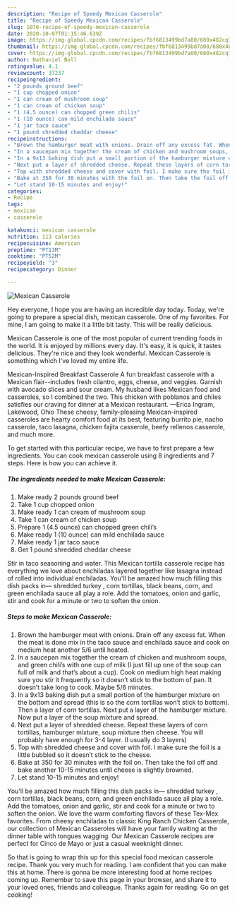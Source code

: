 ```yaml
---
description: "Recipe of Speedy Mexican Casserole"
title: "Recipe of Speedy Mexican Casserole"
slug: 1076-recipe-of-speedy-mexican-casserole
date: 2020-10-07T01:15:46.639Z
image: https://img-global.cpcdn.com/recipes/fbf6813499bd7a00/680x482cq70/mexican-casserole-recipe-main-photo.jpg
thumbnail: https://img-global.cpcdn.com/recipes/fbf6813499bd7a00/680x482cq70/mexican-casserole-recipe-main-photo.jpg
cover: https://img-global.cpcdn.com/recipes/fbf6813499bd7a00/680x482cq70/mexican-casserole-recipe-main-photo.jpg
author: Nathaniel Bell
ratingvalue: 4.1
reviewcount: 37237
recipeingredient:
- "2 pounds ground beef"
- "1 cup chopped onion"
- "1 can cream of mushroom soup"
- "1 can cream of chicken soup"
- "1 (4.5 ounce) can chopped green chilis"
- "1 (10 ounce) can mild enchilada sauce"
- "1 jar taco sauce"
- "1 pound shredded cheddar cheese"
recipeinstructions:
- "Brown the hamburger meat with onions. Drain off any excess fat. When the meat is done mix in the taco sauce and enchilada sauce and cook on medium heat another 5/6 until heated."
- "In a saucepan mix together the cream of chicken and mushroom soups, and green chili’s with one cup of milk (I just fill up one of the soup can full of milk and that’s about a cup). Cook on medium high heat making sure you stir it frequently so it doesn’t stick to the bottom of pan. It doesn’t take long to cook. Maybe 5/6 minutes."
- "In a 9x13 baking dish put a small portion of the hamburger mixture on the bottom and spread (this is so the corn tortillas won’t stick to bottom). Then a layer of corn tortillas. Next put a layer of the hamburger mixture. Now put a layer of the soup mixture and spread."
- "Next put a layer of shredded cheese. Repeat these layers of corn tortillas, hamburger mixture, soup mixture then cheese. You will probably have enough for 3-4 layer. (I usually do 3 layers)"
- "Top with shredded cheese and cover with foil. I make sure the foil is a little bubbled so it doesn’t stick to the cheese."
- "Bake at 350 for 30 minutes with the foil on. Then take the foil off and bake another 10-15 minutes until cheese is slightly browned."
- "Let stand 10-15 minutes and enjoy!"
categories:
- Recipe
tags:
- mexican
- casserole

katakunci: mexican casserole 
nutrition: 113 calories
recipecuisine: American
preptime: "PT13M"
cooktime: "PT52M"
recipeyield: "3"
recipecategory: Dinner

---
```



![Mexican Casserole](https://img-global.cpcdn.com/recipes/fbf6813499bd7a00/680x482cq70/mexican-casserole-recipe-main-photo.jpg)

Hey everyone, I hope you are having an incredible day today. Today, we're going to prepare a special dish, mexican casserole. One of my favorites. For mine, I am going to make it a little bit tasty. This will be really delicious.

Mexican Casserole is one of the most popular of current trending foods in the world. It is enjoyed by millions every day. It's easy, it is quick, it tastes delicious. They're nice and they look wonderful. Mexican Casserole is something which I've loved my entire life.

Mexican-Inspired Breakfast Casserole A fun breakfast casserole with a Mexican flair--includes fresh cilantro, eggs, cheese, and veggies. Garnish with avocado slices and sour cream. My husband likes Mexican food and casseroles, so I combined the two. This chicken with poblanos and chiles satisfies our craving for dinner at a Mexican restaurant. —Erica Ingram, Lakewood, Ohio These cheesy, family-pleasing Mexican-inspired casseroles are hearty comfort food at its best, featuring burrito pie, nacho casserole, taco lasagna, chicken fajita casserole, beefy rellenos casserole, and much more.


To get started with this particular recipe, we have to first prepare a few ingredients. You can cook mexican casserole using 8 ingredients and 7 steps. Here is how you can achieve it.

<!--inarticleads1-->

##### The ingredients needed to make Mexican Casserole:

1. Make ready 2 pounds ground beef
1. Take 1 cup chopped onion
1. Make ready 1 can cream of mushroom soup
1. Take 1 can cream of chicken soup
1. Prepare 1 (4.5 ounce) can chopped green chili’s
1. Make ready 1 (10 ounce) can mild enchilada sauce
1. Make ready 1 jar taco sauce
1. Get 1 pound shredded cheddar cheese


Stir in taco seasoning and water. This Mexican tortilla casserole recipe has everything we love about enchiladas layered together like lasagna instead of rolled into individual enchiladas. You&#39;ll be amazed how much filling this dish packs in— shredded turkey , corn tortillas, black beans, corn, and green enchilada sauce all play a role. Add the tomatoes, onion and garlic, stir and cook for a minute or two to soften the onion. 

<!--inarticleads2-->

##### Steps to make Mexican Casserole:

1. Brown the hamburger meat with onions. Drain off any excess fat. When the meat is done mix in the taco sauce and enchilada sauce and cook on medium heat another 5/6 until heated.
1. In a saucepan mix together the cream of chicken and mushroom soups, and green chili’s with one cup of milk (I just fill up one of the soup can full of milk and that’s about a cup). Cook on medium high heat making sure you stir it frequently so it doesn’t stick to the bottom of pan. It doesn’t take long to cook. Maybe 5/6 minutes.
1. In a 9x13 baking dish put a small portion of the hamburger mixture on the bottom and spread (this is so the corn tortillas won’t stick to bottom). Then a layer of corn tortillas. Next put a layer of the hamburger mixture. Now put a layer of the soup mixture and spread.
1. Next put a layer of shredded cheese. Repeat these layers of corn tortillas, hamburger mixture, soup mixture then cheese. You will probably have enough for 3-4 layer. (I usually do 3 layers)
1. Top with shredded cheese and cover with foil. I make sure the foil is a little bubbled so it doesn’t stick to the cheese.
1. Bake at 350 for 30 minutes with the foil on. Then take the foil off and bake another 10-15 minutes until cheese is slightly browned.
1. Let stand 10-15 minutes and enjoy!


You&#39;ll be amazed how much filling this dish packs in— shredded turkey , corn tortillas, black beans, corn, and green enchilada sauce all play a role. Add the tomatoes, onion and garlic, stir and cook for a minute or two to soften the onion. We love the warm comforting flavors of these Tex-Mex favorites. From cheesy enchiladas to classic King Ranch Chicken Casserole, our collection of Mexican Casseroles will have your family waiting at the dinner table with tongues wagging. Our Mexican Casserole recipes are perfect for Cinco de Mayo or just a casual weeknight dinner. 

So that is going to wrap this up for this special food mexican casserole recipe. Thank you very much for reading. I am confident that you can make this at home. There is gonna be more interesting food at home recipes coming up. Remember to save this page in your browser, and share it to your loved ones, friends and colleague. Thanks again for reading. Go on get cooking!
